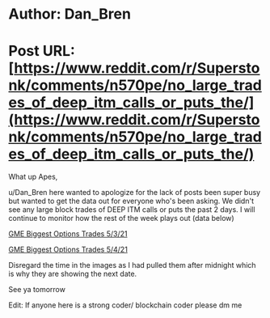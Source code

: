 # Author: Dan_Bren
# Post URL: [https://www.reddit.com/r/Superstonk/comments/n570pe/no_large_trades_of_deep_itm_calls_or_puts_the/](https://www.reddit.com/r/Superstonk/comments/n570pe/no_large_trades_of_deep_itm_calls_or_puts_the/)


What up Apes,

u/Dan_Bren here wanted to apologize for the lack of posts been super busy but wanted to get the data out for everyone who's been asking. We didn't see any large block trades of DEEP ITM calls or puts the past 2 days. I will continue to monitor how the rest of the week plays out (data below)

[GME Biggest Options Trades 5\/3\/21](https://preview.redd.it/3y6gvjt498x61.png?width=1227&format=png&auto=webp&s=29c414701855041e0c61a9f0d5d0383cbf5706bd)

[GME Biggest Options Trades 5\/4\/21](https://preview.redd.it/6zxxn1t598x61.png?width=1226&format=png&auto=webp&s=05d0aeb980eb002072754ee74105b32f746651cd)

Disregard the time in the images as I had pulled them after midnight which is why they are showing the next date.

See ya tomorrow

Edit: If anyone here is a strong coder/ blockchain coder please dm me